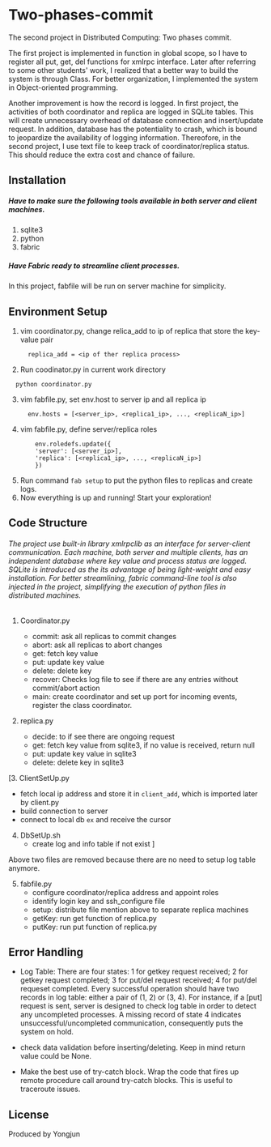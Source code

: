# Two-phases-commit

The second project in Distributed Computing: Two phases commit.

The first project is implemented in function in global scope, so I have to register all put, get, del functions for xmlrpc interface. 
Later after referring to some other students' work, I realized that a better way to build the system is through Class. For better organization, I implemented the system in Object-oriented programming. 

Another improvement is how the record is logged. In first project, the activities of both coordinator and replica are logged in SQLite tables.
This will create unnecessary overhead of database connection and insert/update request. In addition, database has the potentiality to crash,
which is bound to jeopardize the availability of logging information. Thereofore, in the second project, I use text file to keep track of coordinator/replica status. This should reduce the extra cost and chance of failure.

## Installation
##### Have to make sure the following tools available in both server and client machines. 

1. sqlite3
2. python
3. fabric

##### Have Fabric ready to streamline client processes. 
In this project, fabfile will be run on server machine for simplicity. 


## Environment Setup

1. vim coordinator.py, change relica_add to ip of replica that store the key-value pair
    ```
      replica_add = <ip of ther replica process>
    ```
2. Run coodinator.py in current work directory
  ```
    python coordinator.py
  ```
3. vim fabfile.py, set env.host to server ip and all replica ip
    ```
      env.hosts = [<server_ip>, <replica1_ip>, ..., <replicaN_ip>] 
    ```
4. vim fabfile.py, define server/replica roles
   ```
       env.roledefs.update({
       'server': [<server_ip>],
       'replica': [<replica1_ip>, ..., <replicaN_ip>]
       }) 
    ```
5. Run command `fab setup` to put the python files to replicas and create logs.
6. Now everything is up and running! Start your exploration!

## Code Structure

###### The project use built-in library xmlrpclib as an interface for server-client communication. Each machine, both server and multiple clients, has an independent database where key value and process status are logged. SQLite is introduced as the its advantage of being light-weight and easy installation. For better streamlining, fabric command-line tool is also injected in the project, simplifying the execution of python files in distributed machines.

1. Coordinator.py
   - commit: ask all replicas to commit changes
   - abort: ask all replicas to abort changes
   - get: fetch key value
   - put: update key value
   - delete: delete key 
   - recover: Checks log file to see if there are any entries without commit/abort action
   - main: create coordinator and set up port for incoming events, register the class coordinator.
   
2. replica.py
   - decide: to if see there are ongoing request 
   - get: fetch key value from sqlite3, if no value is received, return null
   - put: update key value in sqlite3
   - delete: delete key in sqlite3

[3. ClientSetUp.py
   - fetch local ip address and store it in `client_add`, which is imported later by client.py
   - build connection to server 
   - connect to local db `ex` and receive the cursor

4. DbSetUp.sh
   - create log and info table if not exist ] 
 
Above two files are removed because there are no need to setup log table anymore.

5. fabfile.py
   - configure coordinator/replica address and appoint roles
   - identify login key and ssh_configure file
   - setup: distribute file mention above to separate replica machines
   - getKey: run get function of replica.py
   - putKey: run put function of replica.py
   
## Error Handling
   - Log Table:
     There are four states: 1 for getkey request received; 2 for getkey request completed; 3 for put/del request received; 4         for put/del requeset completed. Every successful operation should have two records in log table: either a pair of (1, 2) or      (3, 4). For instance, if a [put] request is sent, server is designed to check log table in order to detect any uncompleted      processes. A missing record of state 4 indicates unsuccessful/uncompleted communication, consequently puts the system           on hold.

   - check data validation before inserting/deleting. Keep in mind return value could be None.
   - Make the best use of try-catch block. Wrap the code that fires up remote procedure call around try-catch blocks. This is useful to traceroute issues.


## License

Produced by Yongjun



